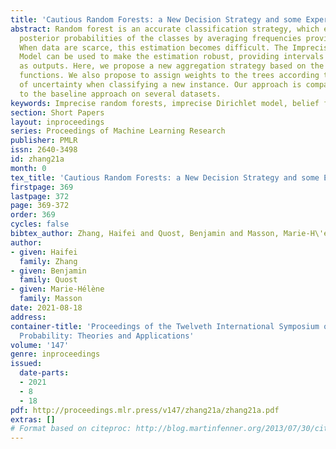 ```yaml
---
title: 'Cautious Random Forests: a New Decision Strategy and some Experiments'
abstract: Random forest is an accurate classification strategy, which estimates the
  posterior probabilities of the classes by averaging frequencies provided by trees.
  When data are scarce, this estimation becomes difficult. The Imprecise Dirichlet
  Model can be used to make the estimation robust, providing intervals of probabilities
  as outputs. Here, we propose a new aggregation strategy based on the theory of belief
  functions. We also propose to assign weights to the trees according to their amount
  of uncertainty when classifying a new instance. Our approach is compared experimentally
  to the baseline approach on several datasets.
keywords: Imprecise random forests, imprecise Dirichlet model, belief functions
section: Short Papers
layout: inproceedings
series: Proceedings of Machine Learning Research
publisher: PMLR
issn: 2640-3498
id: zhang21a
month: 0
tex_title: 'Cautious Random Forests: a New Decision Strategy and some Experiments'
firstpage: 369
lastpage: 372
page: 369-372
order: 369
cycles: false
bibtex_author: Zhang, Haifei and Quost, Benjamin and Masson, Marie-H\'el\`ene
author:
- given: Haifei
  family: Zhang
- given: Benjamin
  family: Quost
- given: Marie-Hélène
  family: Masson
date: 2021-08-18
address:
container-title: 'Proceedings of the Twelveth International Symposium on Imprecise
  Probability: Theories and Applications'
volume: '147'
genre: inproceedings
issued:
  date-parts:
  - 2021
  - 8
  - 18
pdf: http://proceedings.mlr.press/v147/zhang21a/zhang21a.pdf
extras: []
# Format based on citeproc: http://blog.martinfenner.org/2013/07/30/citeproc-yaml-for-bibliographies/
---
```

